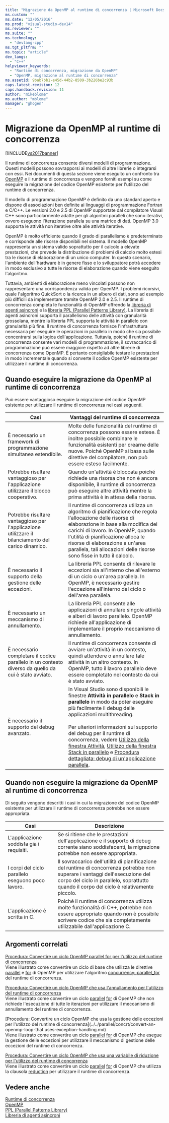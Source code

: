 ```yaml
---
title: "Migrazione da OpenMP al runtime di concorrenza | Microsoft Docs"
ms.custom: ""
ms.date: "12/05/2016"
ms.prod: "visual-studio-dev14"
ms.reviewer: ""
ms.suite: ""
ms.technology: 
  - "devlang-cpp"
ms.tgt_pltfrm: ""
ms.topic: "article"
dev_langs: 
  - "C++"
helpviewer_keywords: 
  - "Runtime di concorrenza, migrazione da OpenMP"
  - "OpenMP, migrazione al runtime di concorrenza"
ms.assetid: 9bab7bb1-e45d-44b2-8509-3b226be2c93b
caps.latest.revision: 12
caps.handback.revision: 11
author: "mikeblome"
ms.author: "mblome"
manager: "ghogen"
---
```

# Migrazione da OpenMP al runtime di concorrenza
[!INCLUDE[vs2017banner](../../assembler/inline/includes/vs2017banner.md)]

Il runtime di concorrenza consente diversi modelli di programmazione.  Questi modelli possono sovrapporsi ai modelli di altre librerie o integrarsi con essi.  Nei documenti di questa sezione viene eseguito un confronto tra [OpenMP](../../parallel/openmp/openmp-in-visual-cpp.md) e il runtime di concorrenza e vengono forniti esempi su come eseguire la migrazione del codice OpenMP esistente per l'utilizzo del runtime di concorrenza.  
  
 Il modello di programmazione OpenMP è definito da uno standard aperto e dispone di associazioni ben definite ai linguaggi di programmazione Fortran e C\/C\+\+.  Le versioni 2.0 e 2.5 di OpenMP supportate dal compilatore Visual C\+\+ sono particolarmente adatte per gli algoritmi paralleli che sono iterativi, ovvero eseguono l'iterazione parallela su una matrice di dati.  OpenMP 3.0 supporta le attività non iterative oltre alle attività iterative.  
  
 OpenMP è molto efficiente quando il grado di parallelismo è predeterminato e corrisponde alle risorse disponibili nel sistema.  Il modello OpenMP rappresenta un sistema valido soprattutto per il calcolo a elevate prestazioni, che prevede la distribuzione di problemi di calcolo molto estesi tra le risorse di elaborazione di un unico computer.  In questo scenario, l'ambiente dell'hardware è in genere fisso e lo sviluppatore potrà accedere in modo esclusivo a tutte le risorse di elaborazione quando viene eseguito l'algoritmo.  
  
 Tuttavia, ambienti di elaborazione meno vincolati possono non rappresentare una corrispondenza valida per OpenMP.  I problemi ricorsivi, quale l'algoritmo QuickSort o la ricerca in un albero di dati, sono ad esempio più difficili da implementare tramite OpenMP 2.0 e 2.5.  Il runtime di concorrenza completa le funzionalità di OpenMP offrendo la [libreria di agenti asincroni](../../parallel/concrt/asynchronous-agents-library.md) e la [libreria PPL \(Parallel Patterns Library\)](../../parallel/concrt/parallel-patterns-library-ppl.md).  La libreria di agenti asincroni supporta il parallelismo delle attività con granularità grossolana, mentre la libreria PPL supporta le attività in parallelo con granularità più fine.  Il runtime di concorrenza fornisce l'infrastruttura necessaria per eseguire le operazioni in parallelo in modo che sia possibile concentrarsi sulla logica dell'applicazione.  Tuttavia, poiché il runtime di concorrenza consente vari modelli di programmazione, il sovraccarico di programmazione può essere maggiore rispetto ad altre librerie di concorrenza come OpenMP.  È pertanto consigliabile testare le prestazioni in modo incrementale quando si converte il codice OpenMP esistente per utilizzare il runtime di concorrenza.  
  
## Quando eseguire la migrazione da OpenMP al runtime di concorrenza  
 Può essere vantaggioso eseguire la migrazione del codice OpenMP esistente per utilizzare il runtime di concorrenza nei casi seguenti.  
  
|Casi|Vantaggi del runtime di concorrenza|  
|----------|-----------------------------------------|  
|È necessario un framework di programmazione simultanea estendibile.|Molte delle funzionalità del runtime di concorrenza possono essere estese.  È inoltre possibile combinare le funzionalità esistenti per crearne delle nuove.  Poiché OpenMP si basa sulle direttive del compilatore, non può essere esteso facilmente.|  
|Potrebbe risultare vantaggioso per l'applicazione utilizzare il blocco cooperativo.|Quando un'attività è bloccata poiché richiede una risorsa che non è ancora disponibile, il runtime di concorrenza può eseguire altre attività mentre la prima attività è in attesa della risorsa.|  
|Potrebbe risultare vantaggioso per l'applicazione utilizzare il bilanciamento del carico dinamico.|Il runtime di concorrenza utilizza un algoritmo di pianificazione che regola l'allocazione delle risorse di elaborazione in base alla modifica dei carichi di lavoro.  In OpenMP, quando l'utilità di pianificazione alloca le risorse di elaborazione a un'area parallela, tali allocazioni delle risorse sono fisse in tutto il calcolo.|  
|È necessario il supporto della gestione delle eccezioni.|La libreria PPL consente di rilevare le eccezioni sia all'interno che all'esterno di un ciclo o un'area parallela.  In OpenMP, è necessario gestire l'eccezione all'interno del ciclo o dell'area parallela.|  
|È necessario un meccanismo di annullamento.|La libreria PPL consente alle applicazioni di annullare singole attività e alberi di lavoro parallelo.  OpenMP richiede all'applicazione di implementare il proprio meccanismo di annullamento.|  
|È necessario completare il codice parallelo in un contesto diverso da quello da cui è stato avviato.|Il runtime di concorrenza consente di avviare un'attività in un contesto, quindi attendere o annullare tale attività in un altro contesto.  In OpenMP, tutto il lavoro parallelo deve essere completato nel contesto da cui è stato avviato.|  
|È necessario il supporto del debug avanzato.|In Visual Studio sono disponibili le finestre **Attività in parallelo** e **Stack in parallelo** in modo da poter eseguire più facilmente il debug delle applicazioni multithreading.<br /><br /> Per ulteriori informazioni sul supporto del debug per il runtime di concorrenza, vedere [Utilizzo della finestra Attività](../Topic/Using%20the%20Tasks%20Window.md), [Utilizzo della finestra Stack in parallelo](../Topic/Using%20the%20Parallel%20Stacks%20Window.md) e [Procedura dettagliata: debug di un'applicazione parallela](../Topic/Walkthrough:%20Debugging%20a%20Parallel%20Application.md).|  
  
## Quando non eseguire la migrazione da OpenMP al runtime di concorrenza  
 Di seguito vengono descritti i casi in cui la migrazione del codice OpenMP esistente per utilizzare il runtime di concorrenza potrebbe non essere appropriata.  
  
|Casi|Descrizione|  
|----------|-----------------|  
|L'applicazione soddisfa già i requisiti.|Se si ritiene che le prestazioni dell'applicazione e il supporto di debug corrente siano soddisfacenti, la migrazione potrebbe non essere appropriata.|  
|I corpi del ciclo parallelo eseguono poco lavoro.|Il sovraccarico dell'utilità di pianificazione del runtime di concorrenza potrebbe non superare i vantaggi dell'esecuzione del corpo del ciclo in parallelo, soprattutto quando il corpo del ciclo è relativamente piccolo.|  
|L'applicazione è scritta in C.|Poiché il runtime di concorrenza utilizza molte funzionalità di C\+\+, potrebbe non essere appropriato quando non è possibile scrivere codice che sia completamente utilizzabile dall'applicazione C.|  
  
## Argomenti correlati  
 [Procedura: Convertire un ciclo OpenMP parallel for per l'utilizzo del runtime di concorrenza](../../parallel/concrt/how-to-convert-an-openmp-parallel-for-loop-to-use-the-concurrency-runtime.md)  
 Viene illustrato come convertire un ciclo di base che utilizza le direttive [parallel](../../parallel/openmp/reference/parallel.md) e [for](../../parallel/openmp/reference/for-openmp.md) di OpenMP per utilizzare l'algoritmo [concurrency::parallel\_for](../Topic/parallel_for%20Function.md) del runtime di concorrenza.  
  
 [Procedura: Convertire un ciclo OpenMP che usa l'annullamento per l'utilizzo del runtime di concorrenza](../../parallel/concrt/convert-an-openmp-loop-that-uses-cancellation.md)  
 Viene illustrato come convertire un ciclo [parallel](../../parallel/openmp/reference/parallel.md) [for](../../parallel/openmp/reference/for-openmp.md) di OpenMP che non richiede l'esecuzione di tutte le iterazioni per utilizzare il meccanismo di annullamento del runtime di concorrenza.  
  
 [Procedura: Convertire un ciclo OpenMP che usa la gestione delle eccezioni per l'utilizzo del runtime di concorrenza](../../parallel/concrt/convert-an-openmp-loop-that uses-exception-handling.md)  
 Viene illustrato come convertire un ciclo [parallel](../../parallel/openmp/reference/parallel.md) [for](../../parallel/openmp/reference/for-openmp.md) di OpenMP che esegue la gestione delle eccezioni per utilizzare il meccanismo di gestione delle eccezioni del runtime di concorrenza.  
  
 [Procedura: Convertire un ciclo OpenMP che usa una variabile di riduzione per l'utilizzo del runtime di concorrenza](../../parallel/concrt/convert-an-openmp-loop-that-uses-a-reduction-variable.md)  
 Viene illustrato come convertire un ciclo [parallel](../../parallel/openmp/reference/parallel.md) [for](../../parallel/openmp/reference/for-openmp.md) di OpenMP che utilizza la clausola [reduction](../../parallel/openmp/reference/reduction.md) per utilizzare il runtime di concorrenza.  
  
## Vedere anche  
 [Runtime di concorrenza](../../parallel/concrt/concurrency-runtime.md)   
 [OpenMP](../../parallel/openmp/openmp-in-visual-cpp.md)   
 [PPL \(Parallel Patterns Library\)](../../parallel/concrt/parallel-patterns-library-ppl.md)   
 [Libreria di agenti asincroni](../../parallel/concrt/asynchronous-agents-library.md)
